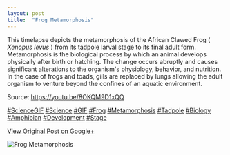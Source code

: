 ```yaml
---
layout: post
title:  "Frog Metamorphosis"
---
```


This timelapse depicts the metamorphosis of the African Clawed Frog ( _Xenopus
levus_ ) from its tadpole larval stage to its final adult form. Metamorphosis
is the biological process by which an animal develops physically after birth
or hatching. The change occurs abruptly and causes significant alterations to
the organism's physiology, behavior, and nutrition. In the case of frogs and
toads, gills are replaced by lungs allowing the adult organism to venture
beyond the confines of an aquatic environment.  
  
Source: <https://youtu.be/8OKQM9D1xQQ>  
  
[#ScienceGIF](https://plus.google.com/s/%23ScienceGIF/posts)
[#Science](https://plus.google.com/s/%23Science/posts)
[#GIF](https://plus.google.com/s/%23GIF/posts)
[#Frog](https://plus.google.com/s/%23Frog/posts)
[#Metamorphosis](https://plus.google.com/s/%23Metamorphosis/posts)
[#Tadpole](https://plus.google.com/s/%23Tadpole/posts)
[#Biology](https://plus.google.com/s/%23Biology/posts)
[#Amphibian](https://plus.google.com/s/%23Amphibian/posts)
[#Development](https://plus.google.com/s/%23Development/posts)
[#Stage](https://plus.google.com/s/%23Stage/posts)

[View Original Post on Google+](https://plus.google.com/+ColinSullender/posts/HFmmGeg1Rzk)

![Frog Metamorphosis](/assets/img/2016-04-04-Frog-Metamorphosis.gif)
